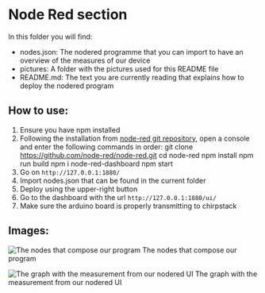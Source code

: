 # Node Red section

In this folder you will find:
- nodes.json: The nodered programme that you can import to have an overview of the measures of our device
- pictures: A folder with the pictures used for this README file
- README.md: The text you are currently reading that explains how to deploy the nodered program

## How to use:

1. Ensure you have npm installed  
2. Following the installation from [node-red git repository](https://github.com/node-red/node-red), open a console and enter the following commands in order:
        git clone https://github.com/node-red/node-red.git
        cd node-red
        npm install
        npm run build
        npm i node-red-dashboard
        npm start
3. Go on ```http://127.0.0.1:1880/```
4. Import nodes.json that can be found in the current folder
5. Deploy using the upper-right button
6. Go to the dashboard with the url ```http://127.0.0.1:1880/ui/```
7. Make sure the arduino board is properly transmitting to chirpstack

## Images:

![The nodes that compose our program](https://github.com/3M7E1GAAKNQE31/2024_2025_5ISS_BOUKOUISS_BIGOT_BRUNETTO_HENRIET_JOBARD_GAS_SENSOR/partie_nodered/pictures/nodered_nodes.JPG)
The nodes that compose our program

![The graph with the measurement from our nodered UI](https://github.com/3M7E1GAAKNQE31/2024_2025_5ISS_BOUKOUISS_BIGOT_BRUNETTO_HENRIET_JOBARD_GAS_SENSOR/partie_nodered/pictures/ui_measurements.JPG)
The graph with the measurement from our nodered UI
